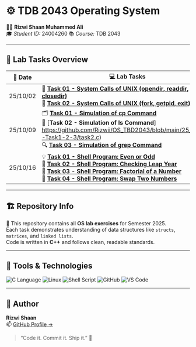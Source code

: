
# ⚙️ TDB 2043 Operating System

👨‍💻 **Rizwi Shaan Muhammed Ali**  
🎓 *Student ID:* 24004260
📚 *Course:* TDB 2043 

---

## 🧪 Lab Tasks Overview

| 📅 **Date** | 💻 **Lab Tasks** |
|-------------|------------------|
| 25/10/02 | 🧩 [**Task 01 - System Calls of UNIX (opendir, readdir, closedir)**](https://github.com/Rizwii/OS_TBD2043/blob/main/25_10_02-Task1-2/task1.c#L5)<br>🔧 [**Task 02 - System Calls of UNIX (fork, getpid, exit)**](https://github.com/Rizwii/OS_TBD2043/blob/main/25_10_02-Task1-2/task2.c) |
| 25/10/09 | 🗂️ [**Task 01 - Simulation of cp Command**](https://github.com/Rizwii/OS_TBD2043/blob/main/25_10_09-Task1-2-3/task1.c)<br>📁 [**Task 02 - Simulation of ls Command**] https://github.com/Rizwii/OS_TBD2043/blob/main/25_10_09-Task1-2-3/task2.c)<br>🔍 [**Task 03 - Simulation of grep Command**](https://github.com/Rizwii/OS_TBD2043/blob/main/25_10_09-Task1-2-3/task3.c) |
| 25/10/16 | 💡 [**Task 01 - Shell Program: Even or Odd**](https://github.com/Rizwii/OS_TBD2043/blob/main/25_10_16-Task1-2-3-4/task1.sh)<br>🌙 [**Task 02 - Shell Program: Checking Leap Year**](https://github.com/Rizwii/OS_TBD2043/blob/main/25_10_16-Task1-2-3-4/task2.sh)<br>🧮 [**Task 03 - Shell Program: Factorial of a Number**](https://github.com/Rizwii/OS_TBD2043/blob/main/25_10_16-Task1-2-3-4/task3.sh)<br>🔁 [**Task 04 - Shell Program: Swap Two Numbers**](https://github.com/Rizwii/OS_TBD2043/blob/main/25_10_16-Task1-2-3-4/task4.sh) |

---

## 🏗️ Repository Info

🚀 This repository contains all **OS lab exercises** for Semester 2025.  
Each task demonstrates understanding of data structures like `structs`, `matrices`, and `linked lists`.  
Code is written in **C++** and follows clean, readable standards.

---

## 🧰 Tools & Technologies

![C Language](https://img.shields.io/badge/C%20Language-00599C?style=for-the-badge&logo=c&logoColor=white)
![Linux](https://img.shields.io/badge/Linux-FCC624?style=for-the-badge&logo=linux&logoColor=black)
![Shell Script](https://img.shields.io/badge/Shell%20Script-4EAA25?style=for-the-badge&logo=gnu-bash&logoColor=white)
![GitHub](https://img.shields.io/badge/GitHub-181717?style=for-the-badge&logo=github)
![VS Code](https://img.shields.io/badge/VS%20Code-007ACC?style=for-the-badge&logo=visualstudiocode)


---

## 🌟 Author
**Rizwi Shaan**  
📫 [GitHub Profile →](https://github.com/Rizwii)

> “Code it. Commit it. Ship it.” 🧠


